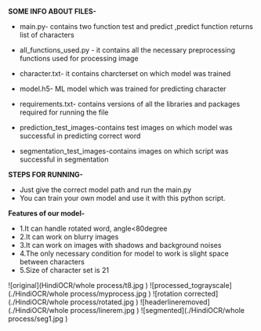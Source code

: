 **SOME INFO ABOUT FILES-**

* main.py- contains two function test and predict ,predict function returns list of characters

* all_functions_used.py - it contains all the necessary preprocessing functions used for processing image

* character.txt- it contains charcterset on which model was trained

* model.h5- ML model which was trained for predicting character 

* requirements.txt- contains versions of all the libraries and packages required for running the file  

* prediction_test_images-contains test images on which model was successful in predicting correct word

* segmentation_test_images-contains images on which script was successful in segmentation


**STEPS FOR RUNNING-**

* Just give the correct model path and run the main.py
* You can train your own model and use it with this python script.

**Features of our model-**

* 1.It can handle rotated word, angle<80degree
* 2.It can work on blurry images
* 3.It can work on images with shadows and background noises
* 4.The only necessary condition for model to work is slight space between characters
* 5.Size of character set is 21 


![original](HindiOCR/whole process/t8.jpg )
![processed_tograyscale](./HindiOCR/whole process/myprocess.jpg )
![rotation corrected](./HindiOCR/whole process/rotated.jpg )
![headerlineremoved](./HindiOCR/whole process/linerem.jpg )
![segmented](./HindiOCR/whole process/seg1.jpg )
